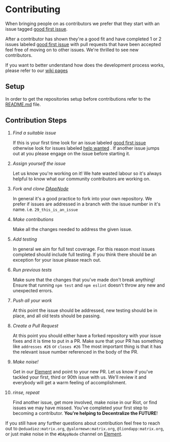 # Contributing

When bringing people on as contributors we prefer that they start with an issue tagged [good first issue](https://github.com/dappnode/DNP_BIND/issues?q=is%3Aissue+is%3Aopen+label%3A%22good+first+issue%22).

After a contributor has shown they're a good fit and have completed 1 or 2 issues labeled [good first issue](https://github.com/dappnode/DNP_BIND/issues?q=is%3Aissue+is%3Aopen+label%3A%22good+first+issue%22) with pull requests that have been accepted feel free of moving on to other issues. We're thrilled to see new contributors.

If you want to better understand how does the development process works, please refer to our [wiki pages](https://github.com/dappnode/DAppNode/wiki)

## Setup

In order to get the repositories setup before contributions refer to the [README.md](https://github.com/dappnode/DAppNode/blob/master/README.md) file.

## Contribution Steps

1. _Find a suitable issue_

   If this is your first time look for an issue labeled [good first issue](https://github.com/dappnode/DNP_BIND/issues?q=is%3Aissue+is%3Aopen+label%3A%22good+first+issue%22) otherwise look for issues labeled [help wanted](https://github.com/dappnode/DNP_BIND/issues?q=is%3Aissue+is%3Aopen+label%3A%22help+wanted%22) . If another issue jumps out at you please engage on the issue before starting it.

2. _Assign yourself the issue_

   Let us know you're working on it! We hate wasted labour so it's always helpful to know what our community contributors are working on.

3. _Fork and clone [DAppNode](://github.com/dappnode/DAppNode)_

   In general it's a good practice to fork into your own repository. We prefer if issues
   are addressed in a branch with the issue number in it's name.
   i.e. `29_this_is_an_issue`

4. _Make contributions_

   Make all the changes needed to address the given issue.

5. _Add testing_

   In general we aim for full test coverage. For this reason most issues completed should include full testing. If you think there should be an exception for your issue please reach out.

6. _Run previous tests_

   Make sure that the changes that you've made don't break anything! Ensure that running `npm test` and `npm eslint` doesn't throw any new and unexpected errors.

7. _Push all your work_

   At this point the issue should be addressed, new testing should be in place, and all old tests should be passing.

8. _Create a Pull Request_

   At this point you should either have a forked repository with your issue fixes and it is time to put in a PR. Make sure that your PR has something like `addresses #26` or `closes #26` The most important thing is that it has the relevant issue number referenced in the body of the PR.

9. _Make noise!_

   Get in our [Element](https://app.element.io/#/room/#DAppNode:matrix.org) and point to your new PR. Let us know if you've tackled your first, third or 90th issue with us. We'll review it and everybody will get a warm feeling of accomplishment.

10. _rinse, repeat_

    Find another issue, get more involved, make noise in our Riot, or find issues we may have missed. You've completed your first step to becoming a contributor. **You're helping to Decentralize the FUTURE**!

If you still have any further questions about contribution feel free to reach out to `@eduadiez:matrix.org`, `@yalormewn:matrix.org`, `@liondapp:matrix.org`, or just make noise in the `#DAppNode` channel on [Element](https://app.element.io/#/room/#DAppNode:matrix.org).

